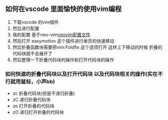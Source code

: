 ## 如何在vscode 里面愉快的使用vim编程
1. 下载vscode 的vim插件
2. 然后进行配置
3. 我的配置 基于neo-vim[neovim配置文件](https://github.com/Aoshisen/neo-vim)
4. 然后打开 easymotion 这个插件进行单页的快速移动
5. 然后折叠函数块需要把vim:Foldfix 这个选项打开 这样上下移动的时候 折叠的代码块就不会展开了
6. 然后整理一下折叠代码块的操作和打开代码块的操作

### 如何快速的折叠代码块以及打开代码块 以及代码块相关的操作(实在不行就用鼠标，小声bb)
- zc 折叠代码块(但是不递归折叠)
- zC 递归折叠代码块
- zo 打开折叠的代码块
- zO 递归打开折叠的代码块